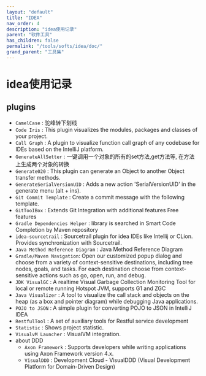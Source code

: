 ```yaml
---
layout: "default"
title: "IDEA"
nav_order: 4
description: "idea使用记录"
parent: "软件工具"
has_children: false
permalink: "/tools/softs/idea/doc/"
grand_parent: "工具集"
---
```


# idea使用记录

## plugins

- `CamelCase` : 驼峰转下划线
- `Code Iris` : This plugin visualizes the modules, packages and classes of your project.
- `Call Graph` : A plugin to visualize function call graph of any codebase for IDEs based on the IntelliJ platform.
- `GenerateAllSetter` : 一键调用一个对象的所有的set方法,get方法等, 在方法上生成两个对象的转换
- `Generate020` : This plugin can generate an Object to another Object transfer methods.
- `GenerateSerialVersionUID` : Adds a new action 'SerialVersionUID' in the generate menu (alt + ins).
- `Git Commit Template` : Create a commit message with the following template.
- `GitTooIBox` : Extends Git Integration with additional features Free features
- `Gradle Dependencies Helper` : library is searched in Smart Code Completion by Maven repository
- `idea-sourcetrail` : Sourcetrail plugin for idea IDEs like Intellij or CLion. Provides synchronization with Sourcetrail.
- `Java Method Reference Diagram` : Java Method Reference Diagram
- `Gradle/Maven Navigation`: Open our customized popup dialog and choose from a variety of context-sensitive destinations, including tree nodes, goals, and tasks. For each destination choose from context-sensitive actions such as go, open, run, and debug.
- `JDK VisualGC` : A realtime Visual Garbage Collection Monitoring Tool for local or remote running Hotspot JVM, supports G1 and ZGC
- `Java Visualizer` : A tool to visualize the call stack and objects on the heap (as a box and pointer diagram) while debugging Java applications.
- `POJO to JSON` : A simple plugin for converting POJO to JSON in IntelliJ IDEA
- `RestfulTool` : A set of auxiliary tools for Restful service development
- `Statistic` : Shows project statistic.
- `VisualvM Launcher` : VisualVM integration.
- about DDD
  - `Axon Framework` : Supports developers while writing applications using Axon Framework version 4.x.
  - `VisualDDD` : Development Cloud - VisualDDD (Visual Development Platform for Domain-Driven Design)
